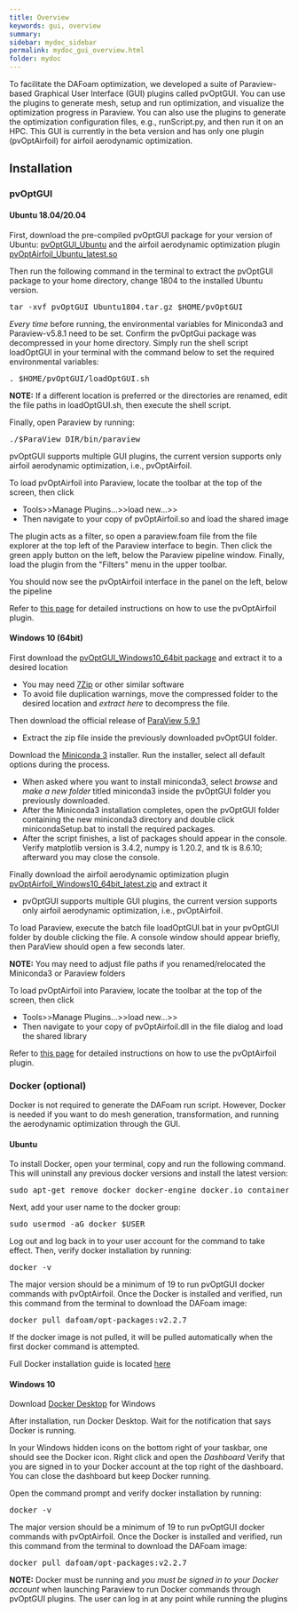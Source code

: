 ```yaml
---
title: Overview
keywords: gui, overview
summary: 
sidebar: mydoc_sidebar
permalink: mydoc_gui_overview.html
folder: mydoc
---
```


To facilitate the DAFoam optimization, we developed a suite of Paraview-based Graphical User Interface (GUI) plugins called pvOptGUI. You can use the plugins to generate mesh, setup and run optimization, and visualize the optimization progress in Paraview. You can also use the plugins to generate the optimization configuration files, e.g., runScript.py, and then run it on an HPC. This GUI is currently in the beta version and has only one plugin (pvOptAirfoil) for airfoil aerodynamic optimization.

## Installation

### pvOptGUI

#### Ubuntu 18.04/20.04

First, download the pre-compiled pvOptGUI package for your version of Ubuntu: [pvOptGUI_Ubuntu](https://github.com/DAFoam/files/releases/tag/pvOptGUI) and the airfoil aerodynamic optimization plugin [pvOptAirfoil_Ubuntu_latest.so](https://github.com/DAFoam/files/releases/tag/pvOptGUI)

Then run the following command in the terminal to extract the pvOptGUI package to your home directory, change 1804 to the installed Ubuntu version.

<pre>
tar -xvf pvOptGUI_Ubuntu1804.tar.gz $HOME/pvOptGUI
</pre>

*Every time* before running, the environmental variables for Miniconda3 and Paraview-v5.8.1 need to be set. Confirm the pvOptGui package was decompressed in your home directory. Simply run the shell script loadOptGUI in your terminal with the command below to set the required environmental variables:

<pre>
. $HOME/pvOptGUI/loadOptGUI.sh
</pre>

**NOTE:** If a different location is preferred or the directories are renamed, edit the file paths in loadOptGUI.sh, then execute the shell script.

Finally, open Paraview by running:

<pre>
./$ParaView_DIR/bin/paraview
</pre>

pvOptGUI supports multiple GUI plugins, the current version supports only airfoil aerodynamic optimization, i.e., pvOptAirfoil.

To load pvOptAirfoil into Paraview, locate the toolbar at the top of the screen, then click 
- Tools>>Manage Plugins...>>load new...>>
- Then navigate to your copy of pvOptAirfoil.so and load the shared image

The plugin acts as a filter, so open a paraview.foam file from the file explorer at the top left of the Paraview interface to begin. Then click the green apply button on the left, below the Paraview pipeline window. Finally, load the plugin from the "Filters" menu in the upper toolbar.

You should now see the pvOptAirfoil interface in the panel on the left, below the pipeline

Refer to [this page](mydoc_gui_pvoptairfoil.html) for detailed instructions on how to use the pvOptAirfoil plugin.

#### Windows 10 (64bit)

First download the [pvOptGUI_Windows10_64bit package](https://github.com/DAFoam/files/releases/download/pvOptGUI/pvOptGUI_Windows10_64bit.zip) and extract it to a desired location
- You may need [7Zip](https://www.7-zip.org/) or other similar software
- To avoid file duplication warnings, move the compressed folder to the desired location and *extract here* to decompress the file.

Then download the official release of [ParaView 5.9.1](https://www.paraview.org/paraview-downloads/download.php?submit=Download&version=v5.9&type=binary&os=Windows&downloadFile=ParaView-5.9.1-Windows-Python3.8-msvc2017-64bit.zip)
- Extract the zip file inside the previously downloaded pvOptGUI folder.

Download the [Miniconda 3](https://repo.anaconda.com/miniconda/Miniconda3-py38_4.10.3-Windows-x86_64.exe) installer. Run the installer, select all default options during the process.
- When asked where you want to install miniconda3, select *browse* and *make a new folder* titled miniconda3 inside the pvOptGUI folder you previously downloaded.
- After the Miniconda3 installation completes, open the pvOptGUI folder containing the new miniconda3 directory and double click minicondaSetup.bat to install the required packages.
- After the script finishes, a list of packages should appear in the console. Verify matplotlib version is 3.4.2, numpy is 1.20.2, and tk is 8.6.10; afterward you may close the console.

Finally download the airfoil aerodynamic optimization plugin [pvOptAirfoil_Windows10_64bit_latest.zip](https://github.com/DAFoam/files/releases/download/pvOptGUI/pvOptAirfoil_Windows10_64bit_latest.zip) and extract it
- pvOptGUI supports multiple GUI plugins, the current version supports only airfoil aerodynamic optimization, i.e., pvOptAirfoil.


To load Paraview, execute the batch file loadOptGUI.bat in your pvOptGUI folder by double clicking the file. A console window should appear briefly, then ParaView should open a few seconds later.

**NOTE:** You may need to adjust file paths if you renamed/relocated the Miniconda3 or Paraview folders


To load pvOptAirfoil into Paraview, locate the toolbar at the top of the screen, then click 
- Tools>>Manage Plugins...>>load new...>>
- Then navigate to your copy of pvOptAirfoil.dll in the file dialog and load the shared library


Refer to [this page](mydoc_gui_pvoptairfoil.html) for detailed instructions on how to use the pvOptAirfoil plugin.


### Docker (optional)

Docker is not required to generate the DAFoam run script. However, Docker is needed if you want to do mesh generation, transformation, and running the aerodynamic optimization through the GUI. 
	
#### Ubuntu	

To install Docker, open your terminal, copy and run the following command. This will uninstall any previous docker versions and install the latest version:

<pre>
sudo apt-get remove docker docker-engine docker.io containerd runc && sudo apt-get update && sudo apt-get install apt-transport-https ca-certificates curl gnupg-agent   software-properties-common -y && curl -fsSL https://download.docker.com/linux/ubuntu/gpg | sudo apt-key add - && sudo add-apt-repository "deb [arch=amd64] https:// download. docker.com/linux/ubuntu $(lsb_release -cs) stable" && sudo apt-get update && sudo apt-get install docker docker.io -y
</pre>

Next, add your user name to the docker group:

<pre>
sudo usermod -aG docker $USER
</pre>

Log out and log back in to your user account for the command to take effect. Then, verify docker installation by running:

<pre>
docker -v
</pre>

The major version should be a minimum of 19 to run pvOptGUI docker commands with pvOptAirfoil. Once the Docker is installed and verified, run this command from the terminal to download the DAFoam image:

<pre>
docker pull dafoam/opt-packages:v2.2.7
</pre>

If the docker image is not pulled, it will be pulled automatically when the first docker command is attempted.

Full Docker installation guide is located [here](https://docs.docker.com/engine/install/ubuntu/)

#### Windows 10

Download [Docker Desktop](https://docs.docker.com/docker-for-windows/install/) for Windows

After installation, run Docker Desktop. Wait for the notification that says Docker is running.

In your Windows hidden icons on the bottom right of your taskbar, one should see the Docker icon. Right click and open the *Dashboard*
Verify that you are signed in to your Docker account at the top right of the dashboard. You can close the dashboard but keep Docker running.

Open the command prompt and verify docker installation by running:

<pre>
docker -v
</pre>

The major version should be a minimum of 19 to run pvOptGUI docker commands with pvOptAirfoil. Once the Docker is installed and verified, run this command from the terminal to download the DAFoam image:

<pre>
docker pull dafoam/opt-packages:v2.2.7
</pre>

**NOTE:** Docker must be running and *you must be signed in to your Docker account* when launching Paraview to run Docker commands through pvOptGUI plugins. The user can log in at any point while running the plugins

